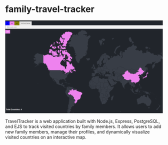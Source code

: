 # family-travel-tracker

![Alt Text](./public/images/Screenshot%202024-07-17%20152114.png)

 TravelTracker is a web application built with Node.js, Express, PostgreSQL, and EJS to track visited countries by family members. It allows users to add new family members, manage their profiles, and dynamically visualize visited countries on an interactive map.
